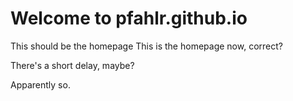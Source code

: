# Welcome to pfahlr.github.io

This should be the homepage
This is the homepage now, correct?

There's a short delay, maybe?

Apparently so.
